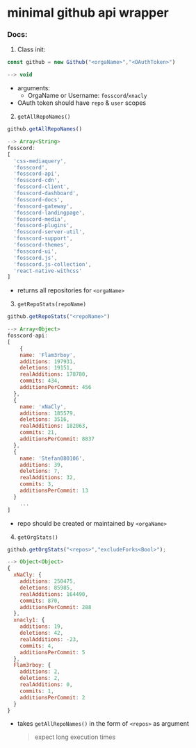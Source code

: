 # minimal github api wrapper

### Docs:

1. Class init:

```js
const github = new Github("<orgaName>","<OAuthToken>")

--> void
```

-   arguments:
    -   OrgaName or Username: `fosscord`/`xnacly`
-   OAuth token should have `repo` & `user` scopes

2. `getAllRepoNames()`

```js
github.getAllRepoNames()

--> Array<String>
fosscord:
[
  'css-mediaquery',
  'fosscord',
  'fosscord-api',
  'fosscord-cdn',
  'fosscord-client',
  'fosscord-dashboard',
  'fosscord-docs',
  'fosscord-gateway',
  'fosscord-landingpage',
  'fosscord-media',
  'fosscord-plugins',
  'fosscord-server-util',
  'fosscord-support',
  'fosscord-themes',
  'fosscord-ui',
  'fosscord.js',
  'fosscord.js-collection',
  'react-native-withcss'
]
```

-   returns all repositories for `<orgaName>`

3. `getRepoStats(repoName)`

```js
github.getRepoStats("<repoName>")

--> Array<Object>
fosscord-api:
[
	{
    name: 'Flam3rboy',
    additions: 197931,
    deletions: 19151,
    realAdditions: 178780,
    commits: 434,
    additionsPerCommit: 456
  },
  {
    name: 'xNaCly',
    additions: 185579,
    deletions: 3516,
    realAdditions: 182063,
    commits: 21,
    additionsPerCommit: 8837
  },
  {
    name: 'Stefan080106',
    additions: 39,
    deletions: 7,
    realAdditions: 32,
    commits: 3,
    additionsPerCommit: 13
  }
	...
]
```

-   repo should be created or maintained by `<orgaName>`

4. `getOrgStats()`

```js
github.getOrgStats("<repos>","excludeForks<Bool>");

--> Object<Object>
{
  xNaCly: {
    additions: 250475,
    deletions: 85985,
    realAdditions: 164490,
    commits: 870,
    additionsPerCommit: 288
  },
  xnacly1: {
    additions: 19,
    deletions: 42,
    realAdditions: -23,
    commits: 4,
    additionsPerCommit: 5
  },
  Flam3rboy: {
    additions: 2,
    deletions: 2,
    realAdditions: 0,
    commits: 1,
    additionsPerCommit: 2
  }
}
```

-   takes `getAllRepoNames()` in the form of `<repos>` as argument
    > expect long execution times

